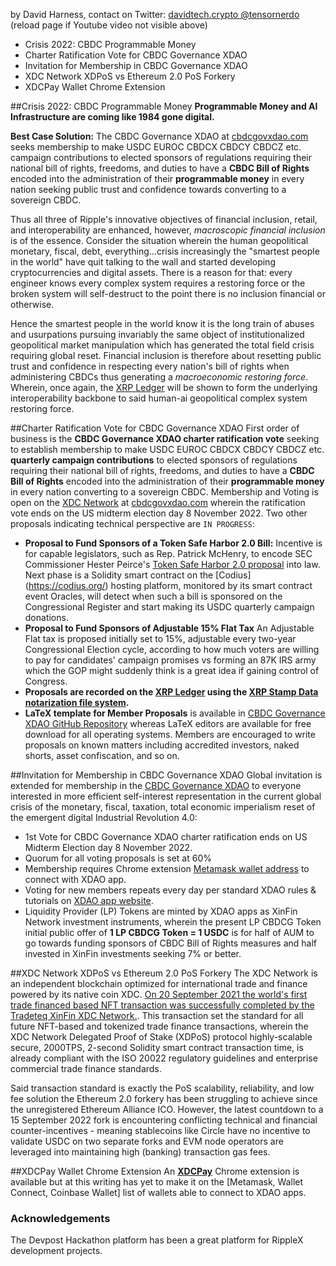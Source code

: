 by David Harness, contact on Twitter: [davidtech.crypto @tensornerdo](https://twitter.com/tensornerdo)  (reload page if Youtube video not visible above)

- Crisis 2022:  CBDC Programmable Money
- Charter Ratification Vote for CBDC Governance XDAO
- Invitation for Membership in CBDC Governance XDAO
- XDC Network XDPoS vs Ethereum 2.0 PoS Forkery
- XDCPay Wallet Chrome Extension

##Crisis 2022: CBDC Programmable Money
**Programmable Money and AI Infrastructure are coming like 1984 gone digital.**

**Best Case Solution:** The CBDC Governance XDAO at [cbdcgovxdao.com](https://cbdcgovxdao.com) seeks membership to make USDC EUROC CBDCX CBDCY CBDCZ etc. campaign contributions to elected sponsors of regulations requiring their national bill of rights, freedoms, and duties to have a **CBDC Bill of Rights** encoded into the administration of their **programmable money** in every nation seeking public trust and confidence towards converting to a sovereign CBDC. 

Thus all three of Ripple's innovative objectives of financial inclusion, retail, and interoperability are enhanced, however, *macroscopic financial inclusion* is of the essence. Consider the situation wherein the human geopolitical monetary, fiscal, debt, everything...crisis increasingly the "smartest people in the world" have quit talking to the wall and started developing cryptocurrencies and digital assets. There is a reason for that: every engineer knows every complex system requires a restoring force or the broken system will self-destruct to the point there is no inclusion financial or otherwise.

Hence the smartest people in the world know it is the long train of abuses and usurpations pursuing invariably the same object of institutionalized geopolitical market manipulation which has generated the total field crisis requiring global reset. Financial inclusion is therefore about resetting public trust and confidence in respecting every nation's bill of rights when administering CBDCs thus generating a *macroeconomic restoring force*. Wherein, once again, the [XRP Ledger](https://xrpl.org/get-started-using-javascript.html) will be shown to form the underlying interoperability backbone to said human-ai geopolitical complex system restoring force. 

##Charter Ratification Vote for CBDC Governance XDAO
First order of business is the **CBDC Governance XDAO charter ratification vote** seeking to establish membership to make USDC EUROC CBDCX CBDCY CBDCZ etc. **quarterly campaign contributions** to elected sponsors of regulations requiring their national bill of rights, freedoms, and duties to have a **CBDC Bill of Rights** encoded into the administration of their **programmable money** in every nation converting to a sovereign CBDC. Membership and Voting is open on the [XDC Network](https://explorer.xinfin.network) at [cbdcgovxdao.com](https://cbdcgovxdao.com) wherein the ratification vote ends on the US midterm election day 8 November 2022. Two other proposals indicating technical perspective are ```IN PROGRESS```:
- **Proposal to Fund Sponsors of a Token Safe Harbor 2.0 Bill:** Incentive is for capable legislators, such as Rep. Patrick McHenry, to encode SEC Commissioner Hester Peirce's [Token Safe Harbor 2.0 proposal](https://www.sec.gov/news/public-statement/peirce-statement-token-safe-harbor-proposal-2.0) into law. Next phase is a Solidity smart contract on the [Codius] (https://codius.org/) hosting platform, monitored by its smart contract event Oracles, will detect when such a bill is sponsored on the Congressional Register and start making its USDC quarterly campaign donations.
- **Proposal to Fund Sponsors of Adjustable 15% Flat Tax** An Adjustable Flat tax is proposed initially set to 15%, adjustable every two-year Congressional Election cycle, according to how much voters are willing to pay for candidates' campaign promises vs forming an 87K IRS army which the GOP might suddenly think is a great idea if gaining control of Congress. 
- **Proposals are recorded on the [XRP Ledger](https://livenet.xrpl.org) using the [XRP Stamp Data notarization file system](https://xrpstamp.com).**
- **LaTeX template for Member Proposals** is available in [CBDC Governance XDAO GitHub Repository](https://github.com/ehounder/CBDC-Governance-XDAO-Funds-Sponsors-of-CBDC-Bill-of-Rights) whereas LaTeX editors are available for free download for all operating systems. Members are encouraged to write proposals on known matters including accredited investors, naked shorts, asset confiscation, and so on.

##Invitation for Membership in CBDC Governance XDAO
Global invitation is extended for membership in the [CBDC Governance XDAO](https://cbdcgovxdao.com) to everyone interested in more efficient self-interest representation in the current global crisis of the monetary, fiscal, taxation, total economic imperialism reset of the emergent digital Industrial Revolution 4.0:
- 1st Vote for CBDC Governance XDAO charter ratification ends on US Midterm Election day 8 November 2022.
- Quorum for all voting proposals is set at 60%
- Membership requires Chrome extension [Metamask wallet address](https://chrome.google.com/webstore/detail/metamask/nkbihfbeogaeaoehlefnkodbefgpgknn) to connect with XDAO app. 
- Voting for new members repeats every day per standard XDAO rules & tutorials on [XDAO app website](https://www.xdao.app). 
- Liquidity Provider (LP) Tokens are minted by XDAO apps as XinFin Network investment instruments, wherein the present LP CBDCG Token initial public offer of **1 LP CBDCG Token = 1 USDC** is for half of AUM to go towards funding sponsors of CBDC Bill of Rights measures and half invested in XinFin investments seeking 7% or better. 

##XDC Network XDPoS vs Ethereum 2.0 PoS Forkery
The XDC Network is an independent blockchain optimized for international trade and finance powered by its native coin XDC. [On 20 September 2021 the world's first trade financed based NFT transaction was successfully completed by the Tradeteq XinFin XDC Network.](https://treasury-management.com/news/xinfins-xdc-network-and-tradeteq-launch-worlds-first-trade-finance-based-nft-transaction/). This transaction set the standard for all future NFT-based and tokenized trade finance transactions, wherein the XDC Network Delegated Proof of Stake (XDPoS) protocol highly-scalable secure, 2000TPS, 2-second Solidity smart contract transaction time, is already compliant with the ISO 20022 regulatory guidelines and enterprise commercial trade finance standards.

Said transaction standard is exactly the PoS scalability, reliability, and low fee solution the Ethereum 2.0 forkery has been struggling to achieve since the unregistered Ethereum Alliance ICO. However, the latest countdown to a 15 September 2022 fork is encountering conflicting technical and financial counter-incentives - meaning stablecoins like Circle have no incentive to validate USDC on two separate forks and EVM node operators are leveraged into maintaining high (banking) transaction gas fees.

##XDCPay Wallet Chrome Extension
An **[XDCPay](https://chrome.google.com/webstore/detail/xdcpay/bocpokimicclpaiekenaeelehdjllofo)** Chrome extension is available but at this writing has yet to make it on the [Metamask, Wallet Connect, Coinbase Wallet] list of wallets able to connect to XDAO apps.

### Acknowledgements
The Devpost Hackathon platform has been a great platform for RippleX development projects. 
